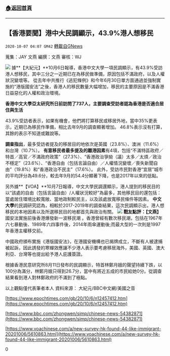###  [:house:返回首頁](https://github.com/ourhimalayas/txt)
---

## 【香港要聞】港中大民調顯示，43.9%港人想移民
`2020-10-07 04:07 GM42` [轉載自GNews](https://gnews.org/zh-hant/407826/)

蒐集：JAY 文燕
編撰：文燕
審核：WJ


![]()![](https://s3.amazonaws.com/gnews-media-offload/wp-content/uploads/2020/10/07035110/d4782406.jpg)
據**【大紀元】**10月6日報導，香港中文大學一項民調顯示，有43.9%受訪港人想移民，其中三分之一近期已在為移民做準備，原因包括不滿政府，以及人權狀況變壞等。
     從去年中共推行《逃犯條例》和今年6月30日單方面通過並強制實施的“港版國安法”之後，香港人的移民數量大幅增加，移民的主要原因是不滿香港日益惡化的人權和政治環境。

**香港中文大學亞太研究所日前訪問了737人，主要調查受訪者認為香港是否適合居住與生活**

43.9%受訪者表示，如果有機會，他們將打算移民或移居外地，當中35%更表示，近期已為移民作準備，相比去年9月的調查顯著增加。
46.8%表示沒有打算，其餘的表示不知道或難說等。

**調查指出**，最多受訪者提及的移居目的地依次是英國（23.8%）、澳洲（11.6%）和台灣（10.7%）。
**有意移民者最多提及的離港因素**有4項，包括“不滿特區政府／特首／高官／不滿政府政策”（27.3%）、“香港政治爭拗（議）太多／太煩／政治不穩定”（23.6%）、“香港自由（包括言論自由）／人權情況變壞／喪失新聞自由”（19.8%）和“香港政治不民主”（17.6%）。
此外，受訪市民對香港“宜居”城市的平均評分為49.6分，較去年9月的54.4分顯著下降，也是2017年以來的低點。

另外據**【VOA】**10月7日報導，中文大學民調還顯示，港人提到的移民目的以“該處的自由（包括言論自由）/人權狀況較好”為最多，其他移民目的還包括：當處居住環境比較寬敞、當地政制較民主，以及該處放寬移民條件等因素。
**中文大學**的民調研究認為，相較於2017-2019年的調查結果，這次民調顯示出，港人想移民的本地因素以及所選移民目的地都首先與政治有關。
![]()![](https://s3.amazonaws.com/gnews-media-offload/wp-content/uploads/2020/10/07035122/image001-1.jpg)
**戰友點評：【文燕】**
     國安法實施前後香港爆發新一波移民潮 。香港曾經有數次移⺠潮，包括在1967年六七暴動後、1989年六四事件後，2014年雨傘運動後;而最大型的一次則是1997年香港主權移交前。

中國政府頒布實施《港版國安法》，在港國安機構也已揭牌成立，不斷有人被逮捕被起訴，因此誘發的寒蟬效應讓不少港人表示要考慮移居海外，美國、英國、澳大利亞、台灣等也提出給予港人庇護簽證。

根據香港民意研究所8月11日發布的民調顯示，特首林鄭月娥的聲望持續下跌，以100分為滿分，林鄭月娥只得到26.7分，當中有將近五成的市民給她0分。從調查結果看到港人對林鄭政府的不滿到了極點。

以上觀點僅代表筆者本人
資料來源： 大紀元/BBC中文網/美國之音

[https://www.epochtimes.com/gb/20/10/6/n12457412.htm](https://www.epochtimes.com/gb/20/10/6/n12457412.htm)

[https://www.bbc.com/zhongwen/simp/chinese-news-54382871](https://www.bbc.com/zhongwen/simp/chinese-news-54382871)

[https://www.voachinese.com/a/new-survey-hk-found-44-like-immigrant-20201006/5610863.html](https://www.voachinese.com/a/new-survey-hk-found-44-like-immigrant-20201006/5610863.html)

0
